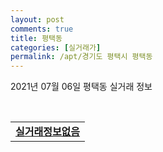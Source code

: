 ```yaml
---
layout: post
comments: true
title: 평택동
categories: [실거래가]
permalink: /apt/경기도 평택시 평택동
---
```


2021년 07월 06일 평택동 실거래 정보

<script type="text/javascript">
  google.charts.load('current', {'packages':['corechart']});
  google.charts.setOnLoadCallback(drawChart);

  function drawChart() {
    var data = google.visualization.arrayToDataTable([['거래일', '매매', '전월세', '전매'], ['20-07', 5, 16, 0], ['20-08', 5, 23, 0], ['20-09', 2, 19, 0], ['20-10', 8, 18, 0], ['20-11', 3, 29, 0], ['20-12', 6, 17, 0], ['21-01', 6, 25, 0], ['21-02', 8, 17, 0], ['21-03', 10, 18, 0], ['21-04', 10, 12, 0], ['21-05', 7, 18, 0], ['21-06', 10, 18, 0], ['21-07', 0, 1, 0]]);

    var options = {
      title: '최근 유형별 거래량 추이',
      legend: { position: 'bottom' }
    };

    var chart = new google.visualization.LineChart(document.getElementById('columnchart_material'));
    chart.draw(data, (options));
  }
</script>

<div id="columnchart_material" style="width: 95%; margin-left: -35px; display: block"></div>
<br>
<table>
  <tr>
    <td colspan="4" style="font-weight: bold;"><a href="https://search.naver.com/search.naver?query=평택동 실거래정보없음">실거래정보없음</a></td>
  </tr>
    
</table>
    